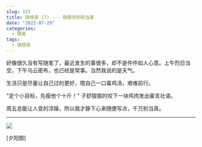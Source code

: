 ```yaml
---
slug: 153
title: 随想录 (7) --- 随便写的别当真
date: "2022-07-29"
categories: 
  - 随笔
tags: 
  - 随想录
---
```



好像很久没有写随笔了，最近发生的事很多，却不是件件如人心意。上午烈日当空，下午乌云密布，也已经是常事。当然我说的是天气。

生活只是尽量让自己过的更好，喂自己一口毒鸡汤，艰难前行。

"定个小目标，先瘦他个十斤！" 子舒狠狠的咬下一块鸡肉发出豪言壮语。

周五总能让人变的浮躁，所以我才静下心来随便写点，千万别当真。

---

![](https://imgurl.zishu.me/images/2022/07/29/62e3d3c20560c.jpg)

[夕阳图]